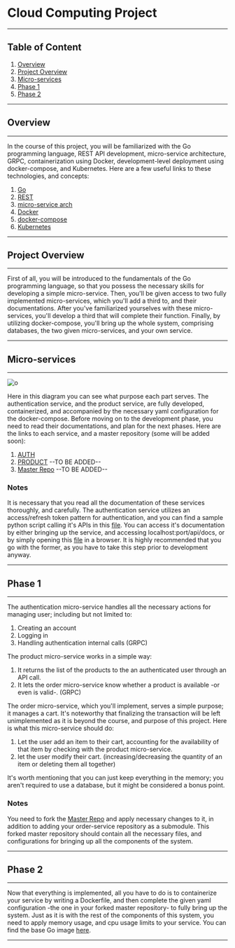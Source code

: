 # Cloud Computing Project
---
## Table of Content
1. [Overview](#o)
2. [Project Overview](#po)
3. [Micro-services](#ms)
4. [Phase 1](#p1)
5. [Phase 2](#p2)
---
<a id="o"></a>
## Overview
---
In the course of this project, you will be familiarized with the Go programming language, REST API development, micro-service architecture, GRPC, containerization using Docker, development-level deployment using docker-compose, and Kubernetes. Here are a few useful links to these technologies, and concepts:
1. [Go](https://go.dev/)
2. [REST](https://restfulapi.net/)
3. [micro-service arch](https://microservices.io/)
4. [Docker](https://www.docker.com/)
5. [docker-compose](https://docs.docker.com/compose/)
6. [Kubernetes](https://kubernetes.io/)
---
<a id="po"></a>
## Project Overview
---
First of all, you will be introduced to the fundamentals of the Go programming language, so that you possess the necessary skills for developing a simple micro-service. Then, you'll be given access to two fully implemented micro-services, which you'll add a third to, and their documentations. After you've familiarized yourselves with these micro-services, you'll develop a third that will complete their function. Finally, by utilizing docker-compose, you'll bring up the whole system, comprising databases, the two given micro-services, and your own service.

---
<a id="ms"></a>
## Micro-services
---
![o](https://user-images.githubusercontent.com/64916254/203114001-4062b7f9-4b85-45ce-83f1-073a9f72fb99.png)

Here in this diagram you can see what purpose each part serves. The authentication service, and the product service, are fully developed, containerized, and accompanied by the necessary yaml configuration for the docker-compose. Before moving on to the development phase, you need to read their documentations, and plan for the next phases. Here are the links to each service, and a master repository (some will be added soon):
1. [AUTH](https://github.com/cloud-1401-project/auth-service)
2. [PRODUCT]() --TO BE ADDED--
3. [Master Repo]() --TO BE ADDED--

### Notes
It is necessary that you read all the documentation of these services thoroughly, and carefully. The authentication service utilizes an access/refresh token pattern for authentication, and you can find a sample python script calling it's APIs in this [file](https://github.com/cloud-1401-project/auth-service/blob/master/python_helpers/helper.py). You can access it's documentation by either bringing up the service, and accessing localhost:port/api/docs, or by simply opening this [file](https://github.com/cloud-1401-project/auth-service/blob/master/docs/documentation.html) in a browser. It is highly recommended that you go with the former, as you have to take this step prior to development anyway.

---
<a id="p1"></a>
## Phase 1
---
The authentication micro-service handles all the necessary actions for managing user; including but not limited to:
1. Creating an account
2. Logging in
3. Handling authentication internal calls (GRPC)

The product micro-service works in a simple way:
1. It returns the list of the products to the an authenticated user through an API call.
2. It lets the order micro-service know whether a product is available -or even is valid-. (GRPC)

The order micro-service, which you'll implement, serves a simple purpose; it manages a cart. It's noteworthy that finalizing the transaction will be left unimplemented as it is beyond the course, and purpose of this project. Here is what this micro-service should do:
1. Let the user add an item to their cart, accounting for the availability of that item by checking with the product micro-service.
2. let the user modify their cart. (increasing/decreasing the quantity of an item or deleting them all together)

It's worth mentioning that you can just keep everything in the memory; you aren't required to use a database, but it might be considered a bonus point.

### Notes
You need to fork the [Master Repo]() and apply necessary changes to it, in addition to adding your order-service repository as a submodule. This forked master repository should contain all the necessary files, and configurations for bringing up all the components of the system.

---
<a id="p2"></a>
## Phase 2
---
Now that everything is implemented, all you have to do is to containerize your service by writing a Dockerfile, and then complete the given yaml configuration -the one in your forked master repository- to fully bring up the system. Just as it is with the rest of the components of this system, you need to apply memory usage, and cpu usage limits to your service. You can find the base Go image [here](https://hub.docker.com/_/golang/).

--- 

